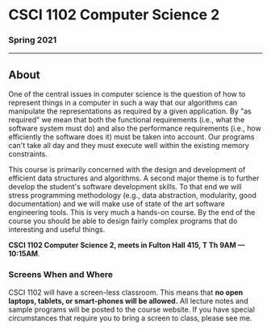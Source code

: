 # CSCI 1102 Computer Science 2

### Spring 2021

---

## About

One of the central issues in computer science is the question of how to represent things in a computer in such a way that our algorithms can manipulate the representations as required by a given application. By "as required" we mean that both the functional requirements (i.e., what the software system must do) and also the performance requirements (i.e., how efficiently the software does it) must be taken into account. Our programs can't take all day and they must execute well within the existing memory constraints.

This course is primarily concerned with the design and development of efficient data structures and algorithms. A second major theme is to further develop the student's software development skills. To that end we will stress programming methodology (e.g., data abstraction, modularity, good documentation) and we will make use of state of the art software engineering tools. This is very much a hands-on course. By the end of the course you should be able to design fairly complex programs that do interesting and useful things.

**CSCI 1102 Computer Science 2, meets in Fulton Hall 415, T Th 9AM — 10:15AM**.

### Screens When and Where

CSCI 1102 will have a screen-less classroom.  This means that **no open laptops, tablets, or smart-phones will be allowed.** All lecture notes and sample programs will be posted to the course website. If you have special circumstances that require you to bring a screen to class, please see me.
